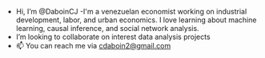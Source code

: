 - Hi, I’m @DaboinCJ
-I'm a venezuelan economist working on industrial development, labor, and urban economics. I love learning about machine learning, causal inference, and social network analysis.
- I’m looking to collaborate on interest data analysis projects
- 📫 You can reach me via cdaboin2@gmail.com

<!---
DaboinCJ/DaboinCJ is a ✨ special ✨ repository because its `README.md` (this file) appears on your GitHub profile.
You can click the Preview link to take a look at your changes.
--->
